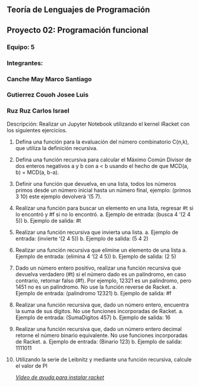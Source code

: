 ## Teoría de Lenguajes de Programación
## Proyecto 02: Programación funcional
### Equipo: 5
### Integrantes:
### Canche May Marco Santiago
### Gutierrez Couoh Josee Luis
### Ruz Ruz Carlos Israel

Descripción: Realizar un Jupyter Notebook utilizando el kernel iRacket con los siguientes ejercicios.
1. Defina una función para la evaluación del número combinatorio C(n,k), que utiliza la 
definición recursiva. 
2. Defina una función recursiva para calcular el Máximo Común Divisor de dos enteros 
negativos a y b con a < b usando el hecho de que MCD(a, b) = MCD(a, b-a).
3. Definir una función que devuelva, en una lista, todos los números primos desde un número 
inicial hasta un número final, ejemplo: (primos 3 10) este ejemplo devolverá ‘(5 7).
4. Realizar una función para buscar un elemento en una lista, regresar #t si lo encontró y #f si 
no lo encontró.
      a. Ejemplo de entrada: (busca 4 ‘(2 4 5))
      b. Ejemplo de salida: #t
5. Realizar una función recursiva que invierta una lista.
      a. Ejemplo de entrada: (invierte ‘(2 4 5))
      b. Ejemplo de salida: (5 4 2)
6. Realizar una función recursiva que elimine un elemento de una lista
      a. Ejemplo de entrada: (elimina 4 ‘(2 4 5))
      b. Ejemplo de salida: (2 5)
7. Dado un número entero positivo, realizar una función recursiva que devuelva verdadero (#t)
si el número dado es un palíndromo, en caso contrario, retornar falso (#f). Por ejemplo, 
12321 es un palíndromo, pero 1451 no es un palíndromo. No use la función reverse de 
Racket.
      a. Ejemplo de entrada: (palindromo 12321)
      b. Ejemplo de salida: #f
8. Realizar una función recursiva que, dado un número entero, encuentra la suma de sus 
dígitos. No use funciones incorporadas de Racket.
      a. Ejemplo de entrada: (SumaDigitos 457)
      b. Ejemplo de salida: 16
9. Realizar una función recursiva que, dado un número entero decimal retorne el número 
binario equivalente. No use funciones incorporadas de Racket.
      a. Ejemplo de entrada: (Binario 123)
      b. Ejemplo de salida: 1111011
10. Utilizando la serie de Leibnitz y mediante una función recursiva, calcule el valor de PI

    [*Video de ayuda para instalar racket*](https://youtu.be/35088I6Qbkg "Haz click aquí")



